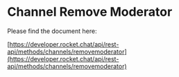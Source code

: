 # Channel Remove Moderator

Please find the document here: 

[https://developer.rocket.chat/api/rest-api/methods/channels/removemoderator](https://developer.rocket.chat/api/rest-api/methods/channels/removemoderator)

